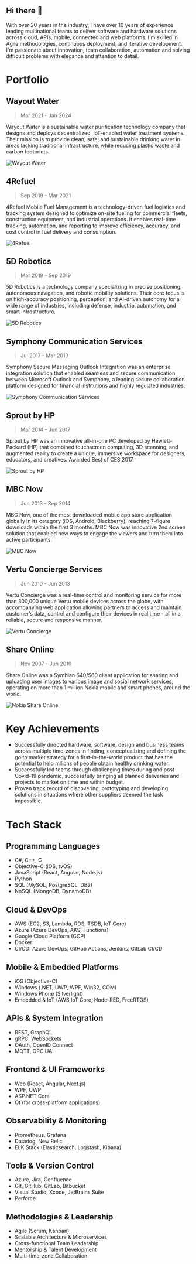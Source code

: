 ## Hi there 👋
With over 20 years in the industry, I have over 10 years of experience leading multinational teams to deliver software and hardware solutions across cloud, APIs, mobile, connected and web platforms. I'm skilled in Agile methodologies, continuous deployment, and iterative development. I'm passionate about innovation, team collaboration, automation and solving difficult problems with elegance and attention to detail.

# Portfolio

## Wayout Water
>  Mar 2021 - Jan 2024

Wayout Water is a sustainable water purification technology company that designs and deploys decentralized, IoT-enabled water treatment systems. Their mission is to provide clean, safe, and sustainable drinking water in areas lacking traditional infrastructure, while reducing plastic waste and carbon footprints.

![Wayout Water](/images/wayout-water.png)

## 4Refuel
>  Sep 2019 - Mar 2021

4Refuel Mobile Fuel Management is a technology-driven fuel logistics and tracking system designed to optimize on-site fueling for commercial fleets, construction equipment, and industrial operations. It enables real-time tracking, automation, and reporting to improve efficiency, accuracy, and cost control in fuel delivery and consumption.

![4Refuel](/images/4refuel.jpg)

## 5D Robotics
> Mar 2019 - Sep 2019

5D Robotics is a technology company specializing in precise positioning, autonomous navigation, and robotic mobility solutions. Their core focus is on high-accuracy positioning, perception, and AI-driven autonomy for a wide range of industries, including defense, industrial automation, and smart infrastructure.

![5D Robotics](/images/5dRobotics.jpg)

## Symphony Communication Services
>  Jul 2017 - Mar 2019

Symphony Secure Messaging Outlook Integration was an enterprise integration solution that enabled seamless and secure communication between Microsoft Outlook and Symphony, a leading secure collaboration platform designed for financial institutions and highly regulated industries.

![Symphony Communication Services](/images/symphony.png)

## Sprout by HP
> Mar 2014 - Jun 2017

Sprout by HP was an innovative all-in-one PC developed by Hewlett-Packard (HP) that combined touchscreen computing, 3D scanning, and augmented reality to create a unique, immersive workspace for designers, educators, and creatives. Awarded Best of CES 2017.

![Sprout by HP](/images/sprout.jpg)

## MBC Now
>  Jun 2013 - Sep 2014

MBC Now, one of the most downloaded mobile app store application globally in its category (iOS, Android, Blackberry), reaching 7-figure downloads within the first 3 months. MBC Now was innovative 2nd screen solution that enabled new ways to engage the viewers and turn them into active participants.

![MBC Now](/images/mbc-now.jpg)

## Vertu Concierge Services
> Jun 2010 - Jun 2013

Vertu Concierge was a real-time control and monitoring service for more than 300,000 unique Vertu mobile devices across the globe, with accompanying web application allowing partners to access and maintain customer’s data, control and configure their devices in real time - all in a reliable, secure and responsive manner.

![Vertu Concierge](/images/vertu.jpg)

## Share Online
> Nov 2007 - Jun 2010

Share Online was a Symbian S40/S60 client application for sharing and uploading user images to various image and social network services, operating on more than 1 million Nokia mobile and smart phones, around the world.

![Nokia Share Online](/images/nokia.jpg)

# Key Achievements

- Successfully directed hardware, software, design and business teams across multiple time-zones in finding, conceptualizing and defining the go to market strategy for a first-in-the-world product that has the potential to help milions of people obtain healthy drinking water.
- Successfully led teams through challenging times during and post Covid-19 pandemic, successfully bringing all planned deliveries and projects to market on time and within budget.
- Proven track record of discovering, prototyping and developing solutions in situations where other suppliers deemed the task impossible.

# Tech Stack

## Programming Languages
- C#, C++, C
- Objective-C (iOS, tvOS)
- JavaScript (React, Angular, Node.js)
- Python
- SQL (MySQL, PostgreSQL, DB2)
- NoSQL (MongoDB, DynamoDB)

## Cloud & DevOps
- AWS (EC2, S3, Lambda, RDS, TSDB, IoT Core)
- Azure (Azure DevOps, AKS, Functions)
- Google Cloud Platform (GCP)
- Docker
- CI/CD: Azure DevOps, GitHub Actions, Jenkins, GitLab CI/CD

## Mobile & Embedded Platforms
- iOS (Objective-C)
- Windows (.NET, UWP, WPF, Win32, COM)
- Windows Phone (Silverlight)
- Embedded & IoT (AWS IoT Core, Node-RED, FreeRTOS)

## APIs & System Integration
- REST, GraphQL
- gRPC, WebSockets
- OAuth, OpenID Connect
- MQTT, OPC UA

## Frontend & UI Frameworks
- Web (React, Angular, Next.js)
- WPF, UWP
- ASP.NET Core
- Qt (for cross-platform applications)

## Observability & Monitoring
- Prometheus, Grafana
- Datadog, New Relic
- ELK Stack (Elasticsearch, Logstash, Kibana)

## Tools & Version Control
- Azure, Jira, Confluence
- Git, GitHub, GitLab, Bitbucket
- Visual Studio, Xcode, JetBrains Suite
- Perforce

## Methodologies & Leadership
- Agile (Scrum, Kanban)
- Scalable Architecture & Microservices
- Cross-functional Team Leadership
- Mentorship & Talent Development
- Multi-time-zone Collaboration

